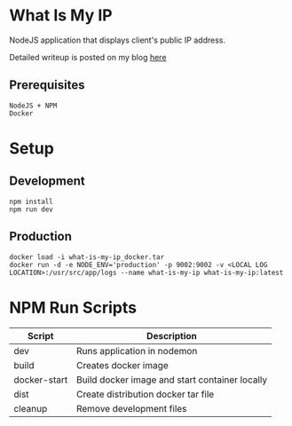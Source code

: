# What Is My IP

NodeJS application that displays client's public IP address.

Detailed writeup is posted on my blog [here](https://offhourscoding.com/what-is-my-ip/)

## Prerequisites

```
NodeJS + NPM
Docker
```

# Setup


## Development
```
npm install
npm run dev
```

## Production
```
docker load -i what-is-my-ip_docker.tar
docker run -d -e NODE_ENV='production' -p 9002:9002 -v <LOCAL LOG LOCATION>:/usr/src/app/logs --name what-is-my-ip what-is-my-ip:latest
```

# NPM Run Scripts
Script | Description
--- | ---
dev | Runs application in nodemon
build | Creates docker image
docker-start | Build docker image and start container locally
dist | Create distribution docker tar file
cleanup | Remove development files
